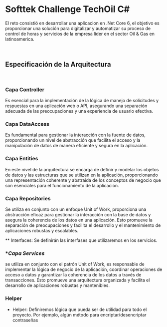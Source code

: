 ﻿# Softtek Challenge TechOil C#
El reto consistió en desarrollar una aplicacion en .Net Core 6, el objetivo es proporcionar una solución para digitalizar y 
automatizar su proceso de control de horas y servicios de la empresa líder en el sector Oil & Gas en latinoamerica.

​
## **Especificación de la Arquitectura**
​
### **Capa Controller**
Es esencial para la implementación de la lógica de manejo de solicitudes y respuestas en una aplicación web o API, 
asegurando una separación adecuada de las preocupaciones y una experiencia de usuario efectiva.
​
### **Capa DataAccess**
 Es fundamental para gestionar la interacción con la fuente de datos, 
 proporcionando un nivel de abstracción que facilita el acceso y la manipulación de datos de manera eficiente y segura en la aplicación.
​
### **Capa Entities**
En este nivel de la arquitectura se encarga de definir y modelar los objetos de datos y las estructuras que se utilizan en la aplicación, 
proporcionando una representación coherente y abstraída de los conceptos de negocio que son esenciales para el 
funcionamiento de la aplicación.
​
### **Capa Repositories**
Se utiliza en conjunto con un enfoque Unit of Work, proporciona una abstracción eficaz para gestionar la interacción con la base de datos y 
asegura la coherencia de los datos en una aplicación. 
Esto promueve la separación de preocupaciones y facilita el desarrollo y el mantenimiento de aplicaciones robustas y escalables.

**	Interfaces: Se definirán las interfases que utilizaremos en los servicios.

### **Capa Services*
se utiliza en conjunto con el patrón Unit of Work, es responsable de implementar la lógica de negocio de la aplicación, 
coordinar operaciones de acceso a datos y garantizar la coherencia de los datos a través de transacciones. 
Esto promueve una arquitectura organizada y facilita el desarrollo de aplicaciones robustas y mantenibles.​

### **Helper**​
*	Helper: Definiremos lógica que pueda ser de utilidad para todo el proyecto. Por ejemplo, algún método para encriptar/desencriptar contraseñas


